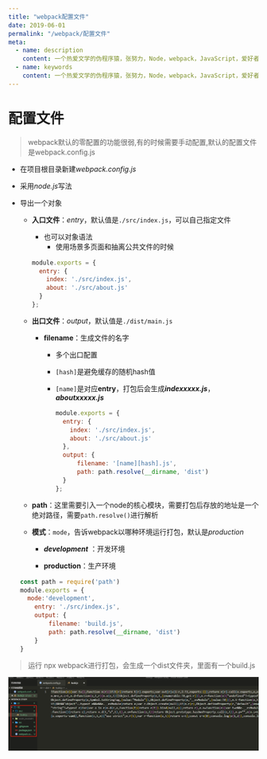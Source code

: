 ```yaml
---
title: "webpack配置文件"
date: 2019-06-01
permalink: "/webpack/配置文件"
meta:
  - name: description
    content: 一个热爱文学的伪程序猿，张努力，Node，webpack，JavaScript，爱好者，博客
  - name: keywords
    content: 一个热爱文学的伪程序猿，张努力，Node，webpack，JavaScript，爱好者，博客
---
```


# 配置文件

> webpack默认的零配置的功能很弱,有的时候需要手动配置,默认的配置文件是webpack.config.js

- 在项目根目录新建*webpack.config.js*
- 采用*node.js*写法
- 导出一个对象
  - **入口文件**：*entry*，默认值是`./src/index.js`，可以自己指定文件
  
     - 也可以对象语法
       - 使用场景多页面和抽离公共文件的时候
  
     ```javascript
     module.exports = {
       entry: {
         index: './src/index.js',
         about: './src/about.js'
       }
     };
     ```
  
     
  
  - **出口文件**：*output*，默认值是`./dist/main.js`
    	
    	
    - **filename**：生成文件的名字
    
    	- 多个出口配置
    
    	- `[hash]`是避免缓存的随机hash值
    
    	- `[name]`是对应**entry**，打包后会生成***indexxxxx.js***，***aboutxxxxx.js***
  
    	  ```javascript
    	  module.exports = {
    	    entry: {
    	      index: './src/index.js',
    	      about: './src/about.js'
    	    },
    	    output: {
    	    	filename: '[name][hash].js',
    	    	path: path.resolve(__dirname, 'dist')
    	    }
    	  };
    	  ```
    	
    	  
    	
   - **path**：这里需要引入一个node的核心模块，需要打包后存放的地址是一个绝对路径，需要`path.resolve()`进行解析
    
  - **模式**：`mode`，告诉webpack以哪种环境运行打包，默认是*production*
    	
    	
    - ***development*** ：开发环境
    
    - **production**：生产环境
    
  
  ```javascript
  const path = require('path')
  module.exports = {
  	mode:'development',
      entry: './src/index.js',
      output: {
          filename: 'build.js',
          path: path.resolve(__dirname, 'dist')
      }
  }
  ```

> 运行 npx webpack进行打包，会生成一个dist文件夹，里面有一个build.js

![](./img/04.png)